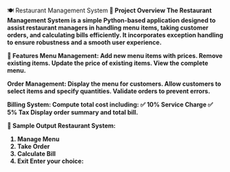 🍽️ Restaurant Management System<b>
📌 Project Overview<b>
The Restaurant Management System is a simple Python-based application designed to assist restaurant managers in handling menu items, taking customer orders, and calculating bills efficiently. It incorporates exception handling to ensure robustness and a smooth user experience.

🎯 Features
Menu Management:
Add new menu items with prices.
Remove existing items.
Update the price of existing items.
View the complete menu.

Order Management:
Display the menu for customers.
Allow customers to select items and specify quantities.
Validate orders to prevent errors.

Billing System:
Compute total cost including:
✅ 10% Service Charge
✅ 5% Tax
Display order summary and total bill.

📝 Sample Output
Restaurant System:
1. Manage Menu
2. Take Order
3. Calculate Bill
4. Exit
Enter your choice:
